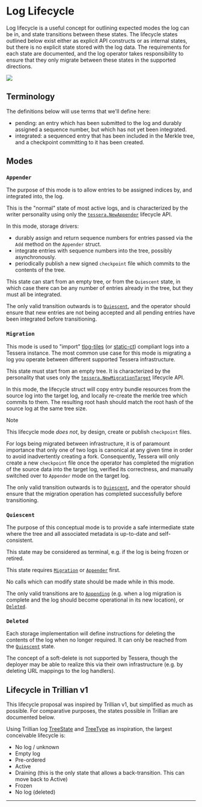# Log Lifecycle

Log lifecycle is a useful concept for outlining expected modes the log can be in, and state transitions between these states.
The lifecycle states outlined below exist either as explicit API constructs or as internal states, but there is no explicit
state stored with the log data.
The requirements for each state are documented, and the log operator takes responsibility to ensure that they only migrate between these states in the supported directions.

[![](https://mermaid.ink/img/pako:eNptkj9vwyAQxb8KYqzMkpFKlSp5TIa2W0sHCuf4VHxYcG4aRfnuJXYcJ1WYuPd7B48_B-miB6mlUsoQIwfQYo0NuL0LYGiUM1uGGu022U79rAyJMjwmcIyRxPr1cZJcsDnX0AgkhkQ2iCYSq8z7siqyDej-O22Pk2kHuG1Zf8Xgq8wpfoPaoedWr_rf0jS1fTx8CqWexHPfA3lIt-oGS8BTotl-EUb8MiBkB8QTnNe4xy7lnd1uWQ0BGPyEzsUISqg5xnjYq775dq7p3HqPXZKWy7rWl-ONwJCsZAeps-jLgx5OViO5hQ6M1GXqobFDYCMNHYvVDhzf9uSk5jRAJYfeL88sdWNDLip45Jg20ycZ_0ole0vvMS6eFIdte66Of4uAxnk?type=png)](https://mermaid.live/edit#pako:eNptkj9vwyAQxb8KYqzMkpFKlSp5TIa2W0sHCuf4VHxYcG4aRfnuJXYcJ1WYuPd7B48_B-miB6mlUsoQIwfQYo0NuL0LYGiUM1uGGu022U79rAyJMjwmcIyRxPr1cZJcsDnX0AgkhkQ2iCYSq8z7siqyDej-O22Pk2kHuG1Zf8Xgq8wpfoPaoedWr_rf0jS1fTx8CqWexHPfA3lIt-oGS8BTotl-EUb8MiBkB8QTnNe4xy7lnd1uWQ0BGPyEzsUISqg5xnjYq775dq7p3HqPXZKWy7rWl-ONwJCsZAeps-jLgx5OViO5hQ6M1GXqobFDYCMNHYvVDhzf9uSk5jRAJYfeL88sdWNDLip45Jg20ycZ_0ole0vvMS6eFIdte66Of4uAxnk)

## Terminology

The definitions below will use terms that we'll define here:
 - pending: an entry which has been submitted to the log and durably assigned a sequence number, but which has not yet been integrated.
 - integrated: a sequenced entry that has been included in the Merkle tree, and a checkpoint committing to it has been created.

## Modes

### `Appender`

The purpose of this mode is to allow entries to be assigned indices by, and integrated into, the log.

This is the "normal" state of most active logs, and is characterized by the writer personality using only the
[`tessera.NewAppender`](https://pkg.go.dev/github.com/transparency-dev/tessera@main#NewAppender)
lifecycle API.

In this mode, storage drivers:
- durably assign and return sequence numbers for entries passed via the `Add` method on the `Appender` struct.
- integrate entries with sequence numbers into the tree, possibly asynchronously.
- periodically publish a new signed `checkpoint` file which commits to the contents of the tree.

This state can start from an empty tree, or from the `Quiescent` state, in which case there can be any number of
entries already in the tree, but they must all be integrated.

The only valid transition outwards is to [`Quiescent`](#Quiescent), and the operator should ensure that
new entries are not being accepted and all pending entries have been integrated before transitioning.

### `Migration`

This mode is used to "import" [tlog-tiles] (or [static-ct]) compliant logs into a Tessera instance.
The most common use case for this mode is migrating a log you operate between different supported Tessera
infrastructure.

This state must start from an empty tree.
It is characterized by the personality that uses only the
[`tessera.NewMigrationTarget`](https://pkg.go.dev/github.com/transparency-dev/tessera@main#MigrationTarget)
lifecycle API.

In this mode, the lifecycle struct will copy entry bundle resources from the source log into the target log, and
locally re-create the merkle tree which commits to them. The resulting root hash should match the root hash of the
source log at the same tree size.

> [!Note]
> This lifecycle mode _does not_, by design, create or publish `checkpoint` files.
>
> For logs being migrated between infrastructure, it is of paramount importance that only one of two logs is canonical
> at any given time in order to avoid inadvertently creating a fork.
> Consequently, Tessera will only create a new `checkpoint` file once the operator has completed the migration of the
> source data into the target log, verified its correctness, and manually switched over to `Appender` mode on the target
> log.

The only valid transition outwards is to [`Quiescent`](#Quiescent), and the operator should ensure that the
migration operation has completed successfully before transitioning.

### `Quiescent`

The purpose of this conceptual mode is to provide a safe intermediate state where the tree and all associated metadata is
up-to-date and self-consistent.

This state may be considered as terminal, e.g. if the log is being frozen or retired.

This state requires [`Migration`](#Migration) or [`Appender`](#Appender) first.

No calls which can modify state should be made while in this mode.

The only valid transitions are to [`Appending`](#Appending) (e.g. when a log migration is complete and the log should
become operational in its new location), or [`Deleted`](#Deleted).

### `Deleted`

Each storage implementation will define instructions for deleting the contents of the log when no longer required.
It can only be reached from the [`Quiescent`](#Quiescent) state.

The concept of a soft-delete is not supported by Tessera, though the deployer may be able to realize this via their own
infrastructure (e.g. by deleting URL mappings to the log handlers).

## Lifecycle in Trillian v1

This lifecycle proposal was inspired by Trillian v1, but simplified as much as possible.
For comparative purposes, the states possible in Trillian are documented below.

Using Trillian log [TreeState](https://github.com/google/trillian/blob/master/trillian.proto#L66) and
[TreeType](https://github.com/google/trillian/blob/master/trillian.proto#L92) as inspiration, the largest conceivable
lifecycle is:
 - No log / unknown
 - Empty log
 - Pre-ordered
 - Active
 - Draining (this is the only state that allows a back-transition. This can move back to Active)
 - Frozen
 - No log (deleted)


---
[tlog-tiles]: https://c2sp.org/tlog-tiles
[static-ct]: https://c2sp.org/static-ct
